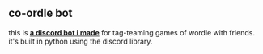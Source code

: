 ## co-ordle bot

this is [**a discord bot i made**](https://github.com/ciraben/co-ordle-nerdle) for tag-teaming games of wordle with friends.
it's built in python using the discord library.
